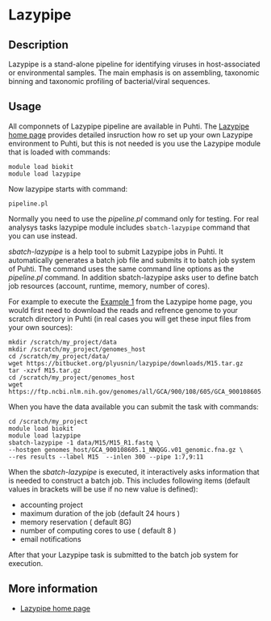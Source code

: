 # Lazypipe

## Description 

Lazypipe is a stand-alone pipeline for identifying viruses in host-associated or environmental samples. The main emphasis is on assembling, taxonomic binning and taxonomic profiling of bacterial/viral sequences.

## Usage

All componnets of Lazypipe pipeline are available in Puhti. The [Lazypipe home page](https://www.helsinki.fi/en/projects/lazypipe) provides detailed insruction how ro set up your own Lazypipe environment to Puhti, but this is not needed is you
use the Lazypipe module that is loaded with commands:

```text
module load biokit
module load lazypipe
```
Now lazypipe starts with command:

```text
pipeline.pl
```

Normally you need to use the _pipeline.pl_ command only for testing. For real analysys tasks lazypipe module includes `sbatch-lazypipe` command that you can use instead. 

_sbatch-lazypipe_ is a help tool to submit Lazypipe jobs in Puhti.
It automatically generates a batch job file and submits it to batch 
job system of Puhti. The command uses the same command line options 
as the _pipeline.pl_ command. In addition sbatch-lazypipe asks user to define batch job resources
(account, runtime, memory, number of cores).

For example to execute the [Example 1]( https://www.helsinki.fi/en/projects/lazypipe/examples) from the
Lazypipe home page, you would first need to download the reads and refrence genome to your scratch directory in Puhti
(in real cases you will get these input files from your own sources):

```text
mkdir /scratch/my_project/data
mkdir /scratch/my_project/genomes_host
cd /scratch/my_project/data/
wget https://bitbucket.org/plyusnin/lazypipe/downloads/M15.tar.gz
tar -xzvf M15.tar.gz 
cd /scratch/my_project/genomes_host
wget https://ftp.ncbi.nlm.nih.gov/genomes/all/GCA/900/108/605/GCA_900108605.1_NNQGG.v01/GCA_900108605.1_NNQGG.v01_genomic.fna.gz
```
When you have the data available you can submit the task with commands:

```text
cd /scratch/my_project
module load biokit
module load lazypipe
sbatch-lazypipe -1 data/M15/M15_R1.fastq \
--hostgen genomes_host/GCA_900108605.1_NNQGG.v01_genomic.fna.gz \
--res results --label M15  --inlen 300 --pipe 1:7,9:11
```
When the _sbatch-lazypipe_ is executed, it interactively asks information that is
needed to construct a batch job. This includes following items (default values in brackets will be
use if no new value is defined):
   *   accounting project
   *   maximum duration of the job (default 24 hours )
   *   memory reservation ( default 8G)
   *   number of computing cores to use ( default 8 )
   *   email notifications
   
After that your Lazypipe task is submitted to the batch job system for execution.


## More information

*   [Lazypipe home page](https://www.helsinki.fi/en/projects/lazypipe)


